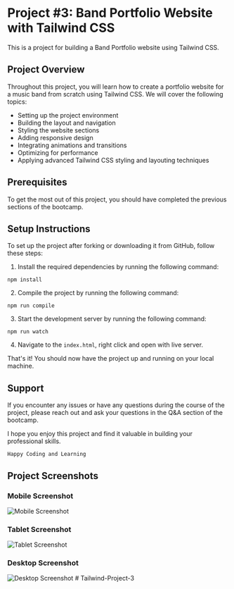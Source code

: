 # Project #3: Band Portfolio Website with Tailwind CSS

This is a project for building a Band Portfolio website using Tailwind CSS.

## Project Overview

Throughout this project, you will learn how to create a portfolio website for a music band from scratch using Tailwind CSS. We will cover the following topics:

- Setting up the project environment
- Building the layout and navigation
- Styling the website sections
- Adding responsive design
- Integrating animations and transitions
- Optimizing for performance
- Applying advanced Tailwind CSS styling and layouting techniques

## Prerequisites

To get the most out of this project, you should have completed the previous sections of the bootcamp.

## Setup Instructions

To set up the project after forking or downloading it from GitHub, follow these steps:

1. Install the required dependencies by running the following command:

```
npm install
```

2. Compile the project by running the following command:

```
npm run compile
```

3. Start the development server by running the following command:

```
npm run watch
```

4. Navigate to the `index.html`, right click and open with live server.

That's it! You should now have the project up and running on your local machine.

## Support

If you encounter any issues or have any questions during the course of the project, please reach out and ask your questions in the Q&A section of the bootcamp.

I hope you enjoy this project and find it valuable in building your professional skills.

```
Happy Coding and Learning
```

## Project Screenshots

### Mobile Screenshot

![Mobile Screenshot](Project_Screenshots/1-Tailwind-CSS-Project-3-Band-Portfolio-Website-Mobile.png)

### Tablet Screenshot

![Tablet Screenshot](Project_Screenshots/2-Tailwind-CSS-Project-3-Band-Portfolio-Website-Tablet.png)

### Desktop Screenshot

![Desktop Screenshot](Project_Screenshots/3-Tailwind-CSS-Project-3-Band-Portfolio-Website-Desktop.png)
#   T a i l w i n d - P r o j e c t - 3  
 